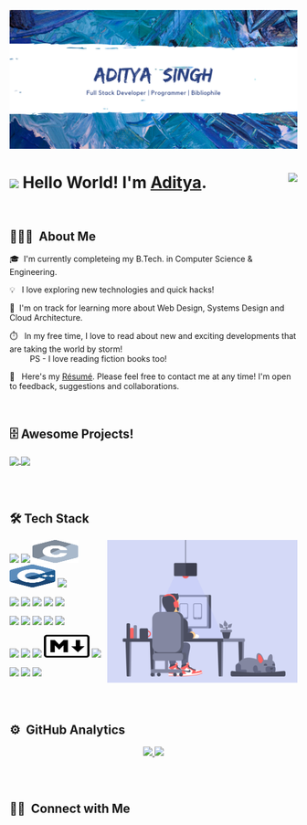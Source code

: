 ![Cover](assets/cover.png)

 # <img src="https://raw.githubusercontent.com/MartinHeinz/MartinHeinz/master/wave.gif" width="30px"> Hello World! I'm [Aditya](https://adityasingh2509.github.io/). <img align="right" src="https://visitor-badge.laobi.icu/badge?page_id=adityasingh2509.adityasingh2509"/>


<br>

## 👨🏻‍💻 &nbsp;About Me

🎓 &nbsp;I'm currently completeing my B.Tech. in Computer Science & Engineering.

💡 &nbsp; I love exploring new technologies and quick hacks!

🌱 &nbsp;I'm on track for learning more about Web Design, Systems Design and Cloud Architecture.

⏱️ &nbsp; In my free time, I love to read about new and exciting developments that are taking the world by storm!
<br>&nbsp;&nbsp;&nbsp;&nbsp;&nbsp;&nbsp;&nbsp;&nbsp;&nbsp;PS - I love reading fiction books too!

📄 &nbsp; Here's my [Résumé](https://adityasingh2509.github.io/). Please feel free to contact me at any time! I'm open to feedback, suggestions and collaborations.

<br>


## 🗄️ Awesome Projects!

<a href="https://github.com/adityasingh2509/mr-funnyBot">
    <img align="center" src="https://github-readme-stats.vercel.app/api/pin/?username=adityasingh2509&repo=mr-funnyBot&theme=radical&show_icons=true" />
</a>

<a href="https://github.com/adityasingh2509/mini-projects">
    <img align="center" src="https://github-readme-stats.vercel.app/api/pin/?username=adityasingh2509&repo=mini-projects&theme=radical&show_icons=true" />
</a>

<br><br>

## 🛠  Tech Stack

<img alt="Night Coding" src="/assets/gif-asset.gif" align="right" height="250px"/>

<code><img height="40" src="https://www.vectorlogo.zone/logos/javascript/javascript-ar21.svg"></code>
<code><img height="40" src="https://www.vectorlogo.zone/logos/python/python-ar21.svg"></code>
<code><img height="40" width="80" src="./assets/c.svg"></code>
<code><img height="40" width="80" src="./assets/cpp.svg"></code>
<code><img height="40" src="https://www.vectorlogo.zone/logos/java/java-ar21.svg"></code>

<code><img height="40" src="https://www.vectorlogo.zone/logos/w3_html5/w3_html5-ar21.svg"></code>
<code><img height="40" src="https://www.vectorlogo.zone/logos/netlifyapp_watercss/netlifyapp_watercss-ar21.svg"></code>
<code><img height="40" src="https://www.vectorlogo.zone/logos/getbootstrap/getbootstrap-ar21.svg"></code>
<code><img height="40" src="https://www.vectorlogo.zone/logos/sass-lang/sass-lang-ar21.svg"></code>
<code><img height="40" src="https://www.vectorlogo.zone/logos/php/php-ar21.svg"></code>

<code><img height="40" src="https://www.vectorlogo.zone/logos/reactjs/reactjs-ar21.svg"></code>
<code><img height="40" src="https://www.vectorlogo.zone/logos/angular/angular-ar21.svg"></code>
<code><img height="40" src="https://www.vectorlogo.zone/logos/nodejs/nodejs-ar21.svg"></code>
<code><img height="40" src="https://www.vectorlogo.zone/logos/expressjs/expressjs-ar21.svg"></code>
<code><img height="40" src="https://www.vectorlogo.zone/logos/mongodb/mongodb-ar21.svg"></code>

<code><img height="40" src="https://www.vectorlogo.zone/logos/ionicframework/ionicframework-ar21.svg"></code>
<code><img height="40" src="https://www.vectorlogo.zone/logos/apache_cordova/apache_cordova-ar21.svg"></code>
<code><img height="40" src="https://www.vectorlogo.zone/logos/git-scm/git-scm-ar21.svg"></code>
<code><img height="40" width="80" src="./assets/markdown.svg"></code>
<code><img height="40" src="https://www.vectorlogo.zone/logos/json/json-ar21.svg"></code>

<code><img height="40" src="https://www.vectorlogo.zone/logos/visualstudio_code/visualstudio_code-ar21.svg"></code>
<code><img height="40" src="https://www.vectorlogo.zone/logos/github/github-ar21.svg"></code>
<code><img height="40" src="https://www.vectorlogo.zone/logos/jupyter/jupyter-ar21.svg"></code>


<br><br>

## ⚙️ &nbsp;GitHub Analytics

<!-- <a href="https://github.com/adityasingh2509">
  <img height="180em" src="https://github-readme-stats-eight-theta.vercel.app/api?username=adityasingh2509&show_icons=true&theme=nightowl&include_all_commits=true&count_private=true"/>
  <img height="180em" src="https://github-readme-stats-eight-theta.vercel.app/api/top-langs/?username=adityasingh2509&layout=compact&theme=nightowl"/>
</a> -->
<p align="center">
<a href="https://github.com/adityasingh2509">
  <img height="180em" src="https://github-readme-stats-eight-theta.vercel.app/api?username=adityasingh2509&show_icons=true&theme=algolia&include_all_commits=true&count_private=true"/>
  <img height="180em" src="https://github-readme-stats-eight-theta.vercel.app/api/top-langs/?username=adityasingh2509&layout=compact&langs_count=8&theme=algolia"/>
</a>
</p>

<br><br>

## 🤝🏻 &nbsp;Connect with Me

<!-- - 🔭 I’m currently working on ...
- 🌱 I’m currently learning ...
- 👯 I’m looking to collaborate on ...
- 🤔 I’m looking for help with ...
- 💬 Ask me about ...
- 📫 How to reach me: ...
- 😄 Pronouns: ...
- ⚡ Fun fact: ...
-->
